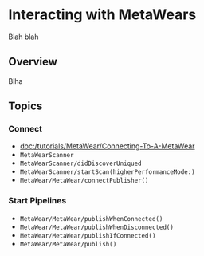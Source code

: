 # Interacting with MetaWears

Blah blah

## Overview

Blha

## Topics

### Connect
- <doc:/tutorials/MetaWear/Connecting-To-A-MetaWear>
- ``MetaWearScanner``
- ``MetaWearScanner/didDiscoverUniqued``
- ``MetaWearScanner/startScan(higherPerformanceMode:)``
- ``MetaWear/MetaWear/connectPublisher()``


### Start Pipelines

- ``MetaWear/MetaWear/publishWhenConnected()``
- ``MetaWear/MetaWear/publishWhenDisconnected()``
- ``MetaWear/MetaWear/publishIfConnected()``
- ``MetaWear/MetaWear/publish()``
